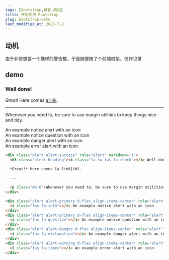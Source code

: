 ```yaml
---
tags: [Bootstrap,博客,网站]
title: 开始使用 Bootstrap
slug: bootstrap-demo
last_modified_at: 2023-7-2
---
```


## 动机

由于非常想要一个像样的警告框，于是随便搞了个前端框架，仅作记录

## demo

<div class="alert alert-success" role="alert" markdown='1'>
  <h3 class="alert-heading"><i class="fas fa-check"></i> Well done!</h3>
  
  *Great!* Here comes [a link](#demo).

  ---

  <p class="mb-0">Whenever you need to, be sure to use margin utilities to keep things nice and tidy.</p>
</div>

<div class="alert alert-primary d-flex align-items-center" role="alert" markdown='1'>
  <i class="fa-fw fas fa-info"></i> An example notice alert with an icon
</div>
<div class="alert alert-primary d-flex align-items-center" role="alert" markdown='1'>
  <i class="fa-fw fas fa-question"></i> An example notice question with an icon
</div>
<div class="alert alert-danger d-flex align-items-center" role="alert" markdown='1'>
  <i class="fa-fw fas fa-exclamation"></i> An example danger alert with an icon
</div>
<div class="alert alert-warning d-flex align-items-center" role="alert" markdown='1'>
  <i class="fa-fw fas fa-times"></i> An example error alert with an icon 
</div>

```html
<div class="alert alert-success" role="alert" markdown='1'>
  <h3 class="alert-heading"><i class="fa-fw fas fa-check"></i> Well done!</h3>
  
  *Great!* Here comes [a link](#).

  ---

  <p class="mb-0">Whenever you need to, be sure to use margin utilities to keep things nice and tidy.</p>
</div>

<div class="alert alert-primary d-flex align-items-center" role="alert" markdown='1'>
  <i class="fas fa-info"></i> An example notice alert with an icon
</div>
<div class="alert alert-primary d-flex align-items-center" role="alert" markdown='1'>
  <i class="fas fa-question"></i> An example notice question with an icon
</div>
<div class="alert alert-danger d-flex align-items-center" role="alert" markdown='1'>
  <i class="fas fa-exclamation"></i> An example danger alert with an icon
</div>
<div class="alert alert-warning d-flex align-items-center" role="alert" markdown='1'>
  <i class="fas fa-times"></i> An example error alert with an icon 
</div>
```

